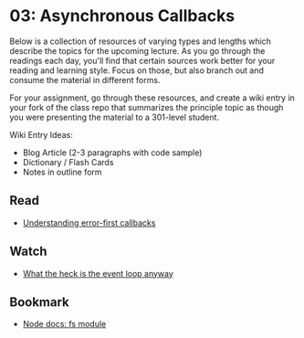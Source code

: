 03: Asynchronous Callbacks
======================================================================================

Below is a collection of resources of varying types and lengths which describe the topics for the upcoming lecture.  As you go through the readings each day, you'll find that certain sources work better for your reading and learning style. Focus on those, but also branch out and consume the material in different forms.

For your assignment, go through these resources, and create a wiki entry in your fork of the class repo that summarizes the principle topic as though you were presenting the material to a 301-level student.

Wiki Entry Ideas:
* Blog Article (2-3 paragraphs with code sample)
* Dictionary / Flash Cards
* Notes in outline form

## Read
* [Understanding error-first callbacks](http://fredkschott.com/post/2014/03/understanding-error-first-callbacks-in-node-js/)

## Watch
* [What the heck is the event loop anyway](https://www.youtube.com/watch?v=8aGhZQkoFbQ)

## Bookmark
* [Node docs: fs module](https://nodejs.org/dist/latest-v6.x/docs/api/fs.html)
